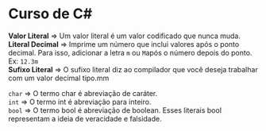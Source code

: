# Curso de C#

<b>Valor Literal</b> => Um valor literal é um valor codificado que nunca muda.<br>
<b>Literal Decimal</b> => Imprime um número que inclui valores após o ponto decimal. Para isso, adicionar a letra `m` ou `M`após o número depois do ponto. Ex: `12.3m`<br>
<b>Sufixo Literal</b> => O sufixo literal diz ao compilador que você deseja trabalhar com um valor decimal tipo.mm<br>

`char` => O termo char é abreviação de caráter.<br>
`int` => O termo int é abreviação para inteiro.<br>
`bool` => O termo bool é abreviação de boolean. Esses literais bool representam a ideia de veracidade e falsidade.<br>
